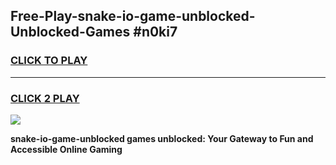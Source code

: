 
## Free-Play-snake-io-game-unblocked-Unblocked-Games #n0ki7
<h3>
<a href="https://news.freeplayer.one?title=snake-io-game-unblocked&ref=8M">CLICK TO PLAY</a></h3>
<hr>

<h3>
<a href="https://news.freeplayer.one?title=snake-io-game-unblocked&ref=8M">CLICK 2 PLAY</a>
  
</h3>

<a href="https://news.freeplayer.one?title=snake-io-game-unblocked&ref=8M"><img src="https://clearcache.store/games.png"></a>


**snake-io-game-unblocked games unblocked: Your Gateway to Fun and Accessible Online Gaming**
